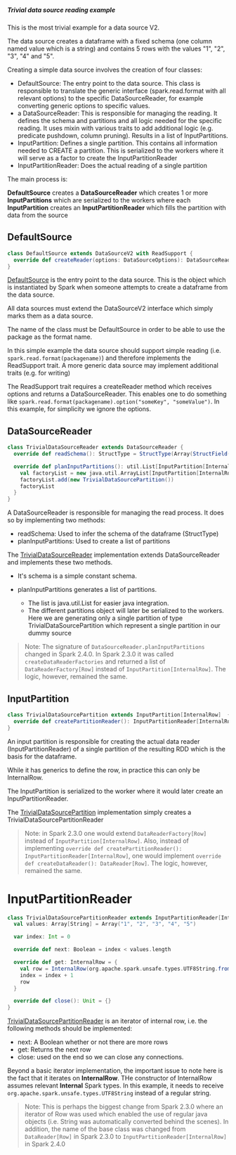 ##### Trivial data source reading example

This is the most trivial example for a data source V2.

The data source creates a dataframe with a fixed schema (one column named value which is a string) and contains 5 rows with the values "1", "2", "3", "4" and "5".

Creating a simple data source involves the creation of four classes:

- DefaultSource: The entry point to the data source. This class is responsible to translate the generic interface (spark.read.format with all relevant options) to the specific DataSourceReader, for example converting generic options to specific values.
- a DataSourceReader: This is responsible for managing the reading. It defines the schema and partitions and all logic needed for the specific reading. It uses mixin with various traits to add additional logic (e.g. predicate pushdown, column pruning). Results in a list of InputPartitions.
- InputPartition: Defines a single partition. This contains all information needed to CREATE a partition. This is serialized to the workers where it will serve as a factor to create the InputPartitionReader
- InputPartitionReader: Does the actual reading of a single partition

The main process is:

**DefaultSource** creates a **DataSourceReader** which creates 1 or more **InputPartitions** which are serialized to the workers where each **InputPartition** creates an **InputPartitionReader** which fills the partition with data from the source


## DefaultSource

```scala
class DefaultSource extends DataSourceV2 with ReadSupport {
  override def createReader(options: DataSourceOptions): DataSourceReader = new TrivialDataSourceReader()
}
```

[DefaultSource](./DefaultSource.scala) is the entry point to the data source. This is the object which is instantiated by Spark when someone attempts to create a dataframe from the data source.

All data sources must extend the DataSourceV2 interface which simply marks them as a data source.

The name of the class must be DefaultSource in order to be able to use the package as the format name.

In this simple example the data source should support simple reading (i.e. ```spark.read.format(packagename)```) and therefore implements the ReadSupport trait. A more generic data source may implement additional traits (e.g. for writing)

The ReadSupport trait requires a createReader method which receives options and returns a DataSourceReader. This enables one to do something like ```spark.read.format(packagename).option("someKey", "someValue")```. In this example, for simplicity we ignore the options.


## DataSourceReader

```scala
class TrivialDataSourceReader extends DataSourceReader {
  override def readSchema(): StructType = StructType(Array(StructField("value", StringType)))

  override def planInputPartitions(): util.List[InputPartition[InternalRow]] = {
    val factoryList = new java.util.ArrayList[InputPartition[InternalRow]]
    factoryList.add(new TrivialDataSourcePartition())
    factoryList
  }
}
```

A DataSourceReader is responsible for managing the read process. It does so by implementing two methods:
- readSchema: Used to infer the schema of the dataframe (StructType)
- planInputPartitions: Used to create a list of partitions

The [TrivialDataSourceReader](./TrivialDataSourceReader.scala) implementation extends DataSourceReader and implements these two methods.
- It's schema is a simple constant schema.

- planInputPartitions generates a list of partitions.
  - The list is java.util.List for easier java integration.
  - The different partitions object will later be serialized to the workers. Here we are generating only a single partition of type TrivialDataSourcePartition which represent a single partition in our dummy source

> Note: The signature of ```DataSourceReader.planInputPartitions``` changed in Spark 2.4.0. In Spark 2.3.0 it was called ```createDataReaderFactories``` and returned a list of ```DataReaderFactory[Row]``` instead of ```InputPartition[InternalRow]```. The logic, however, remained the same.

## InputPartition

```scala
class TrivialDataSourcePartition extends InputPartition[InternalRow]  {
  override def createPartitionReader(): InputPartitionReader[InternalRow]  = new TrivialDataSourcePartitionReader()
}
```
An input partition is responsible for creating the actual data reader (InputPartitionReader) of a single partition of the resulting RDD which is the basis for the dataframe.

While it has generics to define the row, in practice this can only be InternalRow.

The InputPartition is serialized to the worker where it would later create an InputPartitionReader.

The [TrivialDataSourcePartition](./TrivialDataSourcePartition.scala) implementation simply creates a TrivialDataSourcePartitionReader

> Note: in Spark 2.3.0 one would extend ```DataReaderFactory[Row]``` instead of ```InputPartition[InternalRow]```. Also, instead of implementing ```override def createPartitionReader(): InputPartitionReader[InternalRow]```, one would implement ```override def createDataReader(): DataReader[Row]```. The logic, however, remained the same.


# InputPartitionReader

```scala
class TrivialDataSourcePartitionReader extends InputPartitionReader[InternalRow] {
  val values: Array[String] = Array("1", "2", "3", "4", "5")

  var index: Int = 0

  override def next: Boolean = index < values.length

  override def get: InternalRow = {
    val row = InternalRow(org.apache.spark.unsafe.types.UTF8String.fromBytes(values(index).getBytes("UTF-8")))
    index = index + 1
    row
  }

  override def close(): Unit = {}
}
```

[TrivialDataSourcePartitionReader](./TrivialDataSourcePartitionReader.scala) is an iterator of internal row, i.e. the following methods should be implemented:
- next: A Boolean whether or not there are more rows
- get: Returns the next row
- close: used on the end so we can close any connections.

Beyond a basic iterator implementation, the important issue to note here is the fact that it iterates on **InternalRow**. THe constructor of InternalRow assumes relevant **Internal** Spark types. In this example, it needs to receive ```org.apache.spark.unsafe.types.UTF8String``` instead of a regular string.

> Note: This is perhaps the biggest change from Spark 2.3.0 where an iterator of Row was used which enabled the use of regular java objects (i.e. String was automatically converted behind the scenes). In addition, the name of the base class was changed from ```DataReader[Row]``` in Spark 2.3.0 to ```InputPartitionReader[InternalRow]``` in Spark 2.4.0

